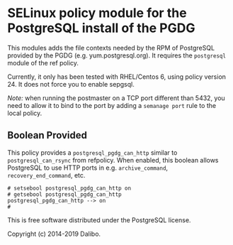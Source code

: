 # SELinux policy module for the PostgreSQL install of the PGDG

This modules adds the file contexts needed by the RPM of PostgreSQL
provided by the PGDG (e.g. yum.postgresql.org). It requires the
`postgresql` module of the ref policy.

Currently, it only has been tested with RHEL/Centos 6, using policy version 24.
It does not force you to enable sepgsql.

*Note:* when running the postmaster on a TCP port different than 5432, you
need to allow it to bind to the port by adding a `semanage port` rule to the
local policy.

## Boolean Provided

This policy provides a `postgresql_pgdg_can_http` similar to `postgresql_can_rsync`
from refpolicy. When enabled, this boolean allows PostgreSQL to use HTTP ports
in e.g. `archive_command`, `recovery_end_command`, etc.

``` console
# setsebool postgresql_pgdg_can_http on
# getsebool postgresql_pgdg_can_http
postgresql_pgdg_can_http --> on
#
```

This is free software distributed under the PostgreSQL license.

Copyright (c) 2014-2019 Dalibo.

